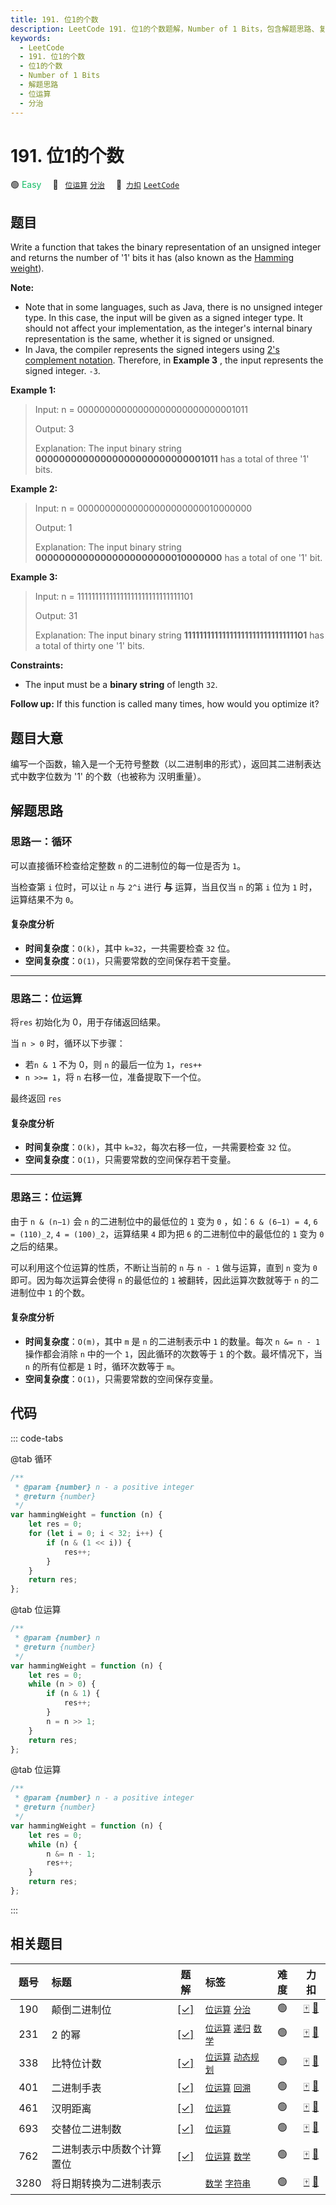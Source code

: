```yaml
---
title: 191. 位1的个数
description: LeetCode 191. 位1的个数题解，Number of 1 Bits，包含解题思路、复杂度分析以及完整的 JavaScript 代码实现。
keywords:
  - LeetCode
  - 191. 位1的个数
  - 位1的个数
  - Number of 1 Bits
  - 解题思路
  - 位运算
  - 分治
---
```


# 191. 位1的个数

🟢 <font color=#15bd66>Easy</font>&emsp; 🔖&ensp; [`位运算`](/tag/bit-manipulation.md) [`分治`](/tag/divide-and-conquer.md)&emsp; 🔗&ensp;[`力扣`](https://leetcode.cn/problems/number-of-1-bits) [`LeetCode`](https://leetcode.com/problems/number-of-1-bits)

## 题目

Write a function that takes the binary representation of an unsigned integer
and returns the number of '1' bits it has (also known as the [Hamming
weight](http://en.wikipedia.org/wiki/Hamming_weight)).

**Note:**

- Note that in some languages, such as Java, there is no unsigned integer type. In this case, the input will be given as a signed integer type. It should not affect your implementation, as the integer's internal binary representation is the same, whether it is signed or unsigned.
- In Java, the compiler represents the signed integers using [2's complement notation](https://en.wikipedia.org/wiki/Two%27s_complement). Therefore, in **Example 3** , the input represents the signed integer. `-3`.

**Example 1:**

> Input: n = 00000000000000000000000000001011
>
> Output: 3
>
> Explanation: The input binary string **00000000000000000000000000001011** has a total of three '1' bits.

**Example 2:**

> Input: n = 00000000000000000000000010000000
>
> Output: 1
>
> Explanation: The input binary string **00000000000000000000000010000000** has a total of one '1' bit.

**Example 3:**

> Input: n = 11111111111111111111111111111101
>
> Output: 31
>
> Explanation: The input binary string **11111111111111111111111111111101** has a total of thirty one '1' bits.

**Constraints:**

- The input must be a **binary string** of length `32`.

**Follow up:** If this function is called many times, how would you optimize
it?

## 题目大意

编写一个函数，输入是一个无符号整数（以二进制串的形式），返回其二进制表达式中数字位数为 '1' 的个数（也被称为 汉明重量）。

## 解题思路

### 思路一：循环

可以直接循环检查给定整数 `n` 的二进制位的每一位是否为 `1`。

当检查第 `i` 位时，可以让 `n` 与 `2^i` 进行 **与** 运算，当且仅当 `n` 的第 `i` 位为 `1` 时，运算结果不为 `0`。

#### 复杂度分析

- **时间复杂度**：`O(k)`，其中 `k=32`，一共需要检查 `32` 位。
- **空间复杂度**：`O(1)`，只需要常数的空间保存若干变量。

---

### 思路二：位运算

将`res` 初始化为 0，用于存储返回结果。

当 `n > 0` 时，循环以下步骤：

- 若`n & 1` 不为 0，则 `n` 的最后一位为 `1`，`res++`
- `n >>= 1`，将 `n` 右移一位，准备提取下一个位。

最终返回 `res`

#### 复杂度分析

- **时间复杂度**：`O(k)`，其中 `k=32`，每次右移一位，一共需要检查 `32` 位。
- **空间复杂度**：`O(1)`，只需要常数的空间保存若干变量。

---

### 思路三：位运算

由于 `n & (n−1)` 会 `n` 的二进制位中的最低位的 `1` 变为 `0` ，如：`6 & (6−1) = 4`, `6 = (110)_2`, `4 = (100)_2`，运算结果 `4` 即为把 `6` 的二进制位中的最低位的 `1` 变为 `0` 之后的结果。

可以利用这个位运算的性质，不断让当前的 `n` 与 `n - 1` 做与运算，直到 `n` 变为 `0` 即可。因为每次运算会使得 `n` 的最低位的 `1` 被翻转，因此运算次数就等于 `n` 的二进制位中 `1` 的个数。

#### 复杂度分析

- **时间复杂度**：`O(m)`，其中 `m` 是 `n` 的二进制表示中 `1` 的数量。每次 `n &= n - 1` 操作都会消除 `n` 中的一个 `1`，因此循环的次数等于 `1` 的个数。最坏情况下，当 `n` 的所有位都是 `1` 时，循环次数等于 `m`。
- **空间复杂度**：`O(1)`，只需要常数的空间保存变量。

## 代码

::: code-tabs

@tab 循环

```javascript
/**
 * @param {number} n - a positive integer
 * @return {number}
 */
var hammingWeight = function (n) {
	let res = 0;
	for (let i = 0; i < 32; i++) {
		if (n & (1 << i)) {
			res++;
		}
	}
	return res;
};
```

@tab 位运算

```javascript
/**
 * @param {number} n
 * @return {number}
 */
var hammingWeight = function (n) {
	let res = 0;
	while (n > 0) {
		if (n & 1) {
			res++;
		}
		n = n >> 1;
	}
	return res;
};
```

@tab 位运算

```javascript
/**
 * @param {number} n - a positive integer
 * @return {number}
 */
var hammingWeight = function (n) {
	let res = 0;
	while (n) {
		n &= n - 1;
		res++;
	}
	return res;
};
```

:::

## 相关题目

<!-- prettier-ignore -->
| 题号 | 标题 | 题解 | 标签 | 难度 | 力扣 |
| :------: | :------ | :------: | :------ | :------: | :------: |
| 190 | 颠倒二进制位 | [[✓]](/problem/0190.md) |  [`位运算`](/tag/bit-manipulation.md) [`分治`](/tag/divide-and-conquer.md) | 🟢 | [🀄️](https://leetcode.cn/problems/reverse-bits) [🔗](https://leetcode.com/problems/reverse-bits) |
| 231 | 2 的幂 | [[✓]](/problem/0231.md) |  [`位运算`](/tag/bit-manipulation.md) [`递归`](/tag/recursion.md) [`数学`](/tag/math.md) | 🟢 | [🀄️](https://leetcode.cn/problems/power-of-two) [🔗](https://leetcode.com/problems/power-of-two) |
| 338 | 比特位计数 | [[✓]](/problem/0338.md) |  [`位运算`](/tag/bit-manipulation.md) [`动态规划`](/tag/dynamic-programming.md) | 🟢 | [🀄️](https://leetcode.cn/problems/counting-bits) [🔗](https://leetcode.com/problems/counting-bits) |
| 401 | 二进制手表 | [[✓]](/problem/0401.md) |  [`位运算`](/tag/bit-manipulation.md) [`回溯`](/tag/backtracking.md) | 🟢 | [🀄️](https://leetcode.cn/problems/binary-watch) [🔗](https://leetcode.com/problems/binary-watch) |
| 461 | 汉明距离 | [[✓]](/problem/0461.md) |  [`位运算`](/tag/bit-manipulation.md) | 🟢 | [🀄️](https://leetcode.cn/problems/hamming-distance) [🔗](https://leetcode.com/problems/hamming-distance) |
| 693 | 交替位二进制数 | [[✓]](/problem/0693.md) |  [`位运算`](/tag/bit-manipulation.md) | 🟢 | [🀄️](https://leetcode.cn/problems/binary-number-with-alternating-bits) [🔗](https://leetcode.com/problems/binary-number-with-alternating-bits) |
| 762 | 二进制表示中质数个计算置位 | [[✓]](/problem/0762.md) |  [`位运算`](/tag/bit-manipulation.md) [`数学`](/tag/math.md) | 🟢 | [🀄️](https://leetcode.cn/problems/prime-number-of-set-bits-in-binary-representation) [🔗](https://leetcode.com/problems/prime-number-of-set-bits-in-binary-representation) |
| 3280 | 将日期转换为二进制表示 |  |  [`数学`](/tag/math.md) [`字符串`](/tag/string.md) | 🟢 | [🀄️](https://leetcode.cn/problems/convert-date-to-binary) [🔗](https://leetcode.com/problems/convert-date-to-binary) |